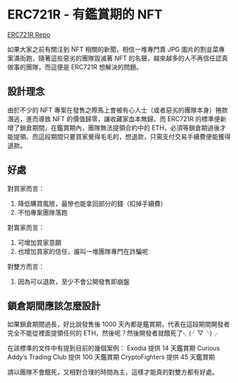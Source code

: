 # ERC721R - 有鑑賞期的 NFT

[ERC721R Repo](https://github.com/exo-digital-labs/ERC721R)

如果大家之前有關注到 NFT 相關的新聞，相信一堆專門賣 JPG 圖片的割韭菜專案滿街跑，隨著這些惡劣的團隊毀滅著 NFT 的名聲，越來越多的人不再信任認真做事的團隊，而這便是 ERC721R 想解決的問題。

## 設計理念

由於不少的 NFT 專案在發售之際馬上會被有心人士（或者惡劣的團隊本身）捲款潛逃，進而導致 NFT 的價值歸零，讓收藏家血本無歸。而 ERC721R 的標準便新增了鎖倉期間，在鑑賞期內，團隊無法提領合約中的 ETH，必須等鎖倉期過後才能提領。而這段期間只要買家覺得毛毛的，想退款，只需支付交易手續費便能獲得退款。

## 好處

對買家而言：
1. 降低購買風險，最慘也能拿回部分的錢（扣掉手續費）
2. 不怕專案團隊落跑

對賣家而言：
1. 可增加買家意願
2. 也增加買家的信任，誰叫一堆團隊專門在詐騙呢

對雙方而言：
1. 因為可以退款，至少不會公開發售即崩盤

## 鎖倉期間應該怎麼設計

如果鎖倉期間過長，好比說發售後 1000 天內都是鑑賞期，代表在這段期間開發者完全不能從裡面提領任何的 ETH，然後呢？然後開發者就餓死了╮(╯▽╰)╭

在該標準的文件中有提到目前的幾個案例：
Exodia 提供 14 天鑑賞期
Curious Addy’s Trading Club 提供 100 天鑑賞期
CryptoFighters 提供 45 天鑑賞期

請以團隊不會餓死，又相對合理的時間為主，這樣才能真的對雙方都有好處。
